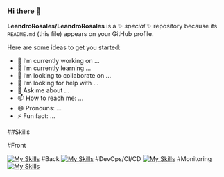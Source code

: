 ### Hi there 👋

**LeandroRosales/LeandroRosales** is a ✨ _special_ ✨ repository because its `README.md` (this file) appears on your GitHub profile.

Here are some ideas to get you started:

- 🔭 I’m currently working on ...
- 🌱 I’m currently learning ...
- 👯 I’m looking to collaborate on ...
- 🤔 I’m looking for help with ...
- 💬 Ask me about ...
- 📫 How to reach me: ...
- 😄 Pronouns: ...
- ⚡ Fun fact: ...

##Skills

#Front

[![My Skills](https://skillicons.dev/icons?i=angular,java,azure,docker,go,grafana,hibernate,jenkins,linux,maven,postgres,prometheus,py,bash,redis,spring,scala,ts,vue,idea&perline=1)](https://skillicons.dev)
#Back
[![My Skills](https://skillicons.dev/icons?i=angular,java,azure,docker,go,grafana,hibernate,jenkins,linux,maven,postgres,prometheus,py,bash,redis,spring,scala,ts,vue,idea&perline=1)](https://skillicons.dev)
#DevOps/CI/CD
[![My Skills](https://skillicons.dev/icons?i=angular,java,azure,docker,go,grafana,hibernate,jenkins,linux,maven,postgres,prometheus,py,bash,redis,spring,scala,ts,vue,idea&perline=1)](https://skillicons.dev)
#Monitoring
[![My Skills](https://skillicons.dev/icons?i=angular,java,azure,docker,go,grafana,hibernate,jenkins,linux,maven,postgres,prometheus,py,bash,redis,spring,scala,ts,vue,idea&perline=1)](https://skillicons.dev)
